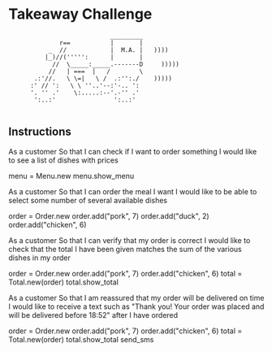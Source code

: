 Takeaway Challenge
==================
```
                            _________
              r==           |       |
           _  //            |  M.A. |   ))))
          |_)//(''''':      |       |
            //  \_____:_____.-------D     )))))
           //   | ===  |   /        \
       .:'//.   \ \=|   \ /  .:'':./    )))))
      :' // ':   \ \ ''..'--:'-.. ':
      '. '' .'    \:.....:--'.-'' .'
       ':..:'                ':..:'
 
 ```

Instructions
-------

As a customer
So that I can check if I want to order something
I would like to see a list of dishes with prices


menu = Menu.new
menu.show_menu



As a customer
So that I can order the meal I want
I would like to be able to select some number of several available dishes


order = Order.new
order.add("pork", 7)
order.add("duck", 2)
order.add("chicken", 6)



As a customer
So that I can verify that my order is correct
I would like to check that the total I have been given matches the sum of the various dishes in my order

order = Order.new
order.add("pork", 7)
order.add("chicken", 6)
total = Total.new(order)
total.show_total

As a customer
So that I am reassured that my order will be delivered on time
I would like to receive a text such as "Thank you! Your order was placed and will be delivered before 18:52" after I have ordered

order = Order.new
order.add("pork", 7)
order.add("chicken", 6)
total = Total.new(order)
total.show_total
send_sms
